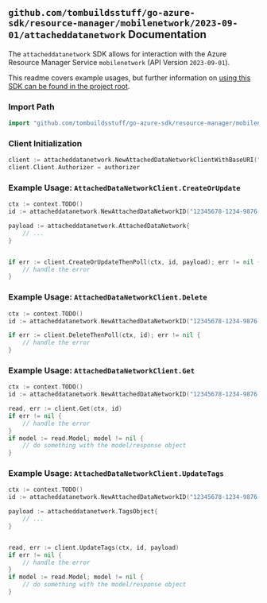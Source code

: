 
## `github.com/tombuildsstuff/go-azure-sdk/resource-manager/mobilenetwork/2023-09-01/attacheddatanetwork` Documentation

The `attacheddatanetwork` SDK allows for interaction with the Azure Resource Manager Service `mobilenetwork` (API Version `2023-09-01`).

This readme covers example usages, but further information on [using this SDK can be found in the project root](https://github.com/tombuildsstuff/go-azure-sdk/tree/main/docs).

### Import Path

```go
import "github.com/tombuildsstuff/go-azure-sdk/resource-manager/mobilenetwork/2023-09-01/attacheddatanetwork"
```


### Client Initialization

```go
client := attacheddatanetwork.NewAttachedDataNetworkClientWithBaseURI("https://management.azure.com")
client.Client.Authorizer = authorizer
```


### Example Usage: `AttachedDataNetworkClient.CreateOrUpdate`

```go
ctx := context.TODO()
id := attacheddatanetwork.NewAttachedDataNetworkID("12345678-1234-9876-4563-123456789012", "example-resource-group", "packetCoreControlPlaneValue", "packetCoreDataPlaneValue", "attachedDataNetworkValue")

payload := attacheddatanetwork.AttachedDataNetwork{
	// ...
}


if err := client.CreateOrUpdateThenPoll(ctx, id, payload); err != nil {
	// handle the error
}
```


### Example Usage: `AttachedDataNetworkClient.Delete`

```go
ctx := context.TODO()
id := attacheddatanetwork.NewAttachedDataNetworkID("12345678-1234-9876-4563-123456789012", "example-resource-group", "packetCoreControlPlaneValue", "packetCoreDataPlaneValue", "attachedDataNetworkValue")

if err := client.DeleteThenPoll(ctx, id); err != nil {
	// handle the error
}
```


### Example Usage: `AttachedDataNetworkClient.Get`

```go
ctx := context.TODO()
id := attacheddatanetwork.NewAttachedDataNetworkID("12345678-1234-9876-4563-123456789012", "example-resource-group", "packetCoreControlPlaneValue", "packetCoreDataPlaneValue", "attachedDataNetworkValue")

read, err := client.Get(ctx, id)
if err != nil {
	// handle the error
}
if model := read.Model; model != nil {
	// do something with the model/response object
}
```


### Example Usage: `AttachedDataNetworkClient.UpdateTags`

```go
ctx := context.TODO()
id := attacheddatanetwork.NewAttachedDataNetworkID("12345678-1234-9876-4563-123456789012", "example-resource-group", "packetCoreControlPlaneValue", "packetCoreDataPlaneValue", "attachedDataNetworkValue")

payload := attacheddatanetwork.TagsObject{
	// ...
}


read, err := client.UpdateTags(ctx, id, payload)
if err != nil {
	// handle the error
}
if model := read.Model; model != nil {
	// do something with the model/response object
}
```
